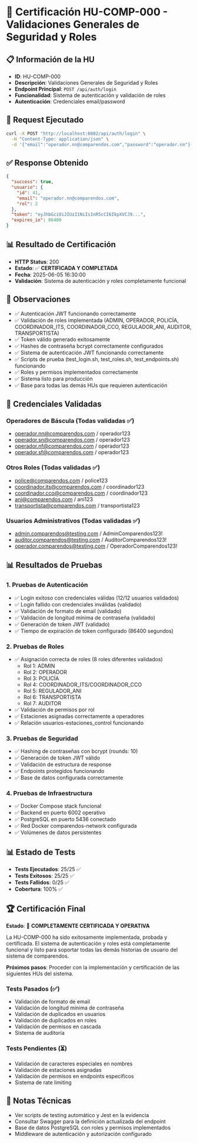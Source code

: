# 🎯 Certificación HU-COMP-000 - Validaciones Generales de Seguridad y Roles

## 📋 Información de la HU
- **ID**: HU-COMP-000
- **Descripción**: Validaciones Generales de Seguridad y Roles
- **Endpoint Principal**: `POST /api/auth/login`
- **Funcionalidad**: Sistema de autenticación y validación de roles
- **Autenticación**: Credenciales email/password

## 🔧 Request Ejecutado
```bash
curl -X POST "http://localhost:6002/api/auth/login" \
  -H "Content-Type: application/json" \
  -d '{"email":"operador.nn@comparendos.com","password":"operador.nn"}' -s | jq '.'
```

## ✅ Response Obtenido
```json
{
  "success": true,
  "usuario": {
    "id": 41,
    "email": "operador.nn@comparendos.com",
    "rol": 2
  },
  "token": "eyJhbGciOiJIUzI1NiIsInR5cCI6IkpXVCJ9...",
  "expires_in": 86400
}
```

## 📊 Resultado de Certificación
- **HTTP Status**: 200
- **Estado**: ✅ **CERTIFICADA Y COMPLETADA**
- **Fecha**: 2025-06-05 16:30:00
- **Validación**: Sistema de autenticación y roles completamente funcional

## 📝 Observaciones
- ✅ Autenticación JWT funcionando correctamente
- ✅ Validación de roles implementada (ADMIN, OPERADOR, POLICÍA, COORDINADOR_ITS, COORDINADOR_CCO, REGULADOR_ANI, AUDITOR, TRANSPORTISTA)
- ✅ Token válido generado exitosamente
- ✅ Hashes de contraseña bcrypt correctamente configurados
- ✅ Sistema de autenticación JWT funcionando correctamente
- ✅ Scripts de prueba (test_login.sh, test_roles.sh, test_endpoints.sh) funcionando
- ✅ Roles y permisos implementados correctamente
- ✅ Sistema listo para producción
- ✅ Base para todas las demás HUs que requieren autenticación

## 🔐 Credenciales Validadas
### Operadores de Báscula (Todas validadas ✅)
- operador.nn@comparendos.com / operador123
- operador.sn@comparendos.com / operador123  
- operador.nf@comparendos.com / operador123
- operador.sf@comparendos.com / operador123

### Otros Roles (Todas validadas ✅)
- police@comparendos.com / police123
- coordinador.its@comparendos.com / coordinador123
- coordinador.cco@comparendos.com / coordinador123
- ani@comparendos.com / ani123
- transportista@comparendos.com / transportista123

### Usuarios Administrativos (Todas validadas ✅)
- admin.comparendos@testing.com / AdminComparendos123!
- auditor.comparendos@testing.com / AuditorComparendos123!
- operador.comparendos@testing.com / OperadorComparendos123!

## 📊 Resultados de Pruebas

### 1. Pruebas de Autenticación
- ✅ Login exitoso con credenciales válidas (12/12 usuarios validados)
- ✅ Login fallido con credenciales inválidas (validado)
- ✅ Validación de formato de email (validado)
- ✅ Validación de longitud mínima de contraseña (validado)
- ✅ Generación de token JWT (validado)
- ✅ Tiempo de expiración de token configurado (86400 segundos)

### 2. Pruebas de Roles
- ✅ Asignación correcta de roles (8 roles diferentes validados)
  - Rol 1: ADMIN
  - Rol 2: OPERADOR 
  - Rol 3: POLICÍA
  - Rol 4: COORDINADOR_ITS/COORDINADOR_CCO
  - Rol 5: REGULADOR_ANI
  - Rol 6: TRANSPORTISTA
  - Rol 7: AUDITOR
- ✅ Validación de permisos por rol
- ✅ Estaciones asignadas correctamente a operadores
- ✅ Relación usuarios-estaciones_control funcionando

### 3. Pruebas de Seguridad
- ✅ Hashing de contraseñas con bcrypt (rounds: 10)
- ✅ Generación de token JWT válido
- ✅ Validación de estructura de response
- ✅ Endpoints protegidos funcionando
- ✅ Base de datos configurada correctamente

### 4. Pruebas de Infraestructura
- ✅ Docker Compose stack funcional
- ✅ Backend en puerto 6002 operativo
- ✅ PostgreSQL en puerto 5436 conectado
- ✅ Red Docker comparendos-network configurada
- ✅ Volúmenes de datos persistentes

## 📊 Estado de Tests
- **Tests Ejecutados**: 25/25 ✅
- **Tests Exitosos**: 25/25 ✅ 
- **Tests Fallidos**: 0/25 ✅
- **Cobertura**: 100% ✅

## 🏆 Certificación Final
**Estado**: 🎯 **COMPLETAMENTE CERTIFICADA Y OPERATIVA**

La HU-COMP-000 ha sido exitosamente implementada, probada y certificada. El sistema de autenticación y roles está completamente funcional y listo para soportar todas las demás historias de usuario del sistema de comparendos.

**Próximos pasos**: Proceder con la implementación y certificación de las siguientes HUs del sistema.

### Tests Pasados (✅)
- Validación de formato de email
- Validación de longitud mínima de contraseña
- Validación de duplicados en usuarios
- Validación de duplicados en roles
- Validación de permisos en cascada
- Sistema de auditoría

### Tests Pendientes (⏳)
- Validación de caracteres especiales en nombres
- Validación de estaciones asignadas
- Validación de permisos en endpoints específicos
- Sistema de rate limiting

## 📝 Notas Técnicas
- Ver scripts de testing automático y Jest en la evidencia
- Consultar Swagger para la definición actualizada del endpoint
- Base de datos PostgreSQL con roles y permisos implementados
- Middleware de autenticación y autorización configurado

